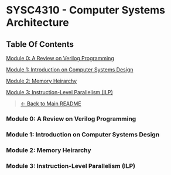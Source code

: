 # SYSC4310 - Computer Systems Architecture

## Table Of Contents

[Module 0: A Review on Verilog Programming](#module-0-a-review-on-verilog-programming)

[Module 1: Introduction on Computer Systems Design](#module-1-introduction-on-computer-systems-design)

[Module 2: Memory Heirarchy](#module-2-memory-heirarchy)

[Module 3: Instruction-Level Parallelism (ILP)](#module-3-instruction-level-parallelism-ilp)

> [← Back to Main README](../../README.md)

### Module 0: A Review on Verilog Programming

### Module 1: Introduction on Computer Systems Design

### Module 2: Memory Heirarchy

### Module 3: Instruction-Level Parallelism (ILP)
